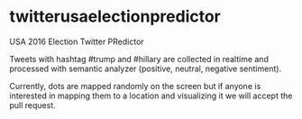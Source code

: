 # twitterusaelectionpredictor
USA 2016 Election Twitter PRedictor

Tweets with hashtag #trump and #hillary are collected in realtime and processed with semantic analyzer (positive, neutral, negative sentiment).

Currently, dots are mapped randomly on the screen but if anyone is interested in mapping them to a location and visualizing it we will accept the pull request.
